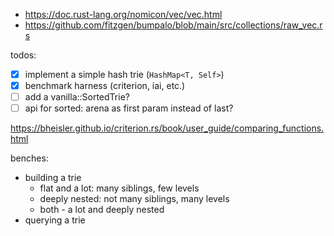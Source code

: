 - https://doc.rust-lang.org/nomicon/vec/vec.html  
- https://github.com/fitzgen/bumpalo/blob/main/src/collections/raw_vec.rs

todos:
- [x] implement a simple hash trie (`HashMap<T, Self>`)
- [x] benchmark harness (criterion, iai, etc.)
- [ ] add a vanilla::SortedTrie?
- [ ] api for sorted: arena as first param instead of last?

https://bheisler.github.io/criterion.rs/book/user_guide/comparing_functions.html

benches:
- building a trie
  - flat and a lot: many siblings, few levels
  - deeply nested: not many siblings, many levels
  - both - a lot and deeply nested
- querying a trie